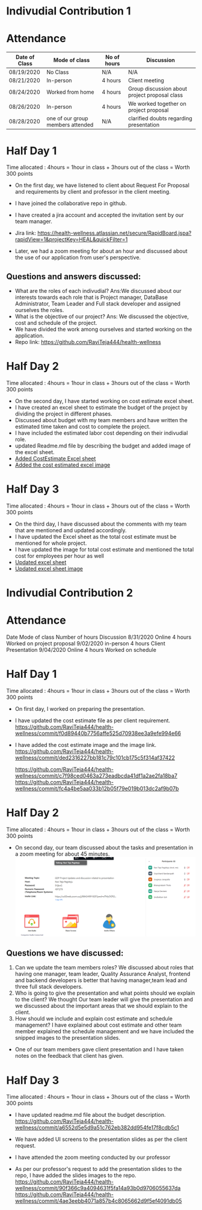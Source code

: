 # Indivudial Contribution 1
# Attendance

| Date of Class   | Mode of class | No of hours    | Discussion   | 
| --------------- | ------------- | -------------- | ------------ | 
| 08/19/2020      | No Class     |  N/A            | N/A             | 
| 08/21/2020      | In-person    | 4 hours         | Client meeting             | 
| 08/24/2020      | Worked from home | 4 hours     | Group discussion about project proposal class|
| 08/26/2020      | In-person   | 4 hours          | We worked together on project proposal          | 
| 08/28/2020      | one of our group members attended  | N/A        | clarified doubts regarding presentation      | 




# Half Day 1
Time allocated : 4hours = 1hour in class + 3hours out of the class = Worth 300 points

- On the first day, we have listened to client about Request For Proposal and requirements by client and professor in the client meeting.
- I have joined the collaborative repo in github.
- I have created a jira account and accepted the invitation sent by our team manager.

- Jira link: https://health-wellness.atlassian.net/secure/RapidBoard.jspa?rapidView=1&projectKey=HEAL&quickFilter=1

- Later, we had a zoom meeting for about an hour and discussed about the use of our application from user's perspective.
## Questions and answers discussed:
- What are the roles of each indivudial? Ans:We discussed about our interests towards each role that is Project manager, DataBase Administrator, Team Leader and Full stack developer and assigned ourselves the roles.
- What is the objective of our project? Ans: We discussed the objective, cost and schedule of the project.
- We have divided the work among ourselves and started working on the application.
- Repo link: https://github.com/RaviTeja444/health-wellness


# Half Day 2
Time allocated : 4hours = 1hour in class + 3hours out of the class = Worth 300 points

- On the second day, I have started working on cost estimate excel sheet.
- I have created an excel sheet to estimate the budget of the project by dividing the project in different phases.
- Discussed about budget with my team members and have written the estimated time taken and cost to complete the project. 
- I have included the estimated labor cost depending on their indivudial role.
- updated Readme.md file by describing the budget and added image of the excel sheet.
- [Added CostEstimate Excel sheet](https://github.com/RaviTeja444/health-wellness/commit/d516cc97f4f0a4d325b4cf264563c0c9f22c6b68)
- [Added the cost estimated excel image](https://github.com/RaviTeja444/health-wellness/commit/f7023b8c87daac02f7dd89e4d98b6fa63eeb75d9)

# Half Day 3
Time allocated : 4hours = 1hour in class + 3hours out of the class = Worth 300 points

- On the third day, I have discussed about the comments with my team that are mentioned and updated accordingly.
- I have updated the Excel sheet as the total cost estimate must be mentioned for whole project.
- I have updated the image for total cost estimate and mentioned the total cost for employees per hour as well
- [Updated excel sheet](https://github.com/RaviTeja444/health-wellness/commit/f23651031b2f32f299719fff1d787ede6e4942dd)
- [Updated excel sheet image](https://github.com/RaviTeja444/health-wellness/commit/62fa3296360ec276b77baec9c5057b2452b0a26c)


# Indivudial Contribution 2

# Attendance
Date            Mode of class 	Number of hours	  	 Discussion
8/31/2020   	Online  	   4 hours	   Worked on project proposal
9/02/2020       in-person          4 hours         Client Presentation
9/04/2020      	Online             4 hours         Worked on schedule

# Half Day 1
Time allocated : 4hours = 1hour in class + 3hours out of the class = Worth 300 points

- On first day, I worked on preparing the presentation.
- I have updated the cost estimate file as per client requirement. 
  https://github.com/RaviTeja444/health-wellness/commit/f0d89440b7756affe525d70938ee3a9efe994e66
- I have added the cost estimate image and the image link.
  https://github.com/RaviTeja444/health-wellness/commit/ded2316227bb181c79c101cb175c5f314af37422

  https://github.com/RaviTeja444/health-wellness/commit/c7f98ced0463a273eadbcda41df1a2ae2fa18ba7
  https://github.com/RaviTeja444/health-wellness/commit/fc4a4be5aa033b12b05f79e019b013dc2af9b07b

# Half Day 2
Time allocated : 4hours = 1hour in class + 3hours out of the class = Worth 300 points

- On second day, our team discussed about the tasks and presentation in a zoom meeting for about 45 minutes.
![ZoomImage](https://github.com/RaviTeja444/health-wellness/blob/master/Sindhu/zoom.PNG)

## Questions we have discussed:
1. Can we update the team members roles?
   We discussed about roles that having one manager, team leader, Quality Assurance Analyst, frontend and backend developers is better that having manager,team lead and three full stack developers.
1. Who is going to give the presentation and what points should we explain to the client?
   We thought Our team leader will give the presentation and we discussed about the important areas that we should explain to the client.
1. How should we include and explain cost estimate and schedule management?
   I have explained about cost estimate and other team member explained the schedule management and we have included the snipped images to the presentation slides.
- One of our team members gave client presentation and I have taken notes on the feedback that client has given.

# Half Day 3
Time allocated : 4hours = 1hour in class + 3hours out of the class = Worth 300 points

- I have updated readme.md file about the budget description.
  https://github.com/RaviTeja444/health-wellness/commit/a6552d5e5d9a51c762eb382dd954fe17f8cdb5c1
- We have added UI screens to the presentation slides as per the client request.
  
- I have attended the zoom meeting conducted by our professor
- As per our professor's request to add the presentation slides to the repo, I have added the slides images to the repo.
  https://github.com/RaviTeja444/health-wellness/commit/90f366c9a4094631f5fa14a93b0d9706055637da
  https://github.com/RaviTeja444/health-wellness/commit/4ae3eebb4071a857b4c8065662d9f5ef4091db05


  




